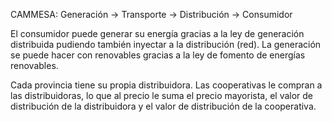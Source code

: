 CAMMESA:
Generación -> Transporte -> Distribución -> Consumidor

El consumidor puede generar su energía gracias a la ley de generación distribuida pudiendo también inyectar a la distribución (red). La generación se puede hacer con renovables gracias a la ley de fomento de energías renovables.

Cada provincia tiene su propia distribuidora. Las cooperativas le compran a las distribuidoras, lo que al precio le suma el precio mayorista, el valor de distribución de la distribuidora y el valor de distribución de la cooperativa.